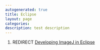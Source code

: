 ```yaml
---
autogenerated: true
title: Eclipse
layout: page
categories: 
description: test description
---
```


1.  REDIRECT [Developing ImageJ in Eclipse](Developing_ImageJ_in_Eclipse)
